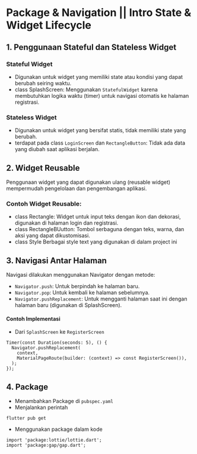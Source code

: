 # Package & Navigation || Intro State & Widget Lifecycle

## 1. Penggunaan Stateful dan Stateless Widget
### Stateful Widget
- Digunakan untuk widget yang memiliki state atau kondisi yang dapat berubah seiring waktu.
- class SplashScreen: Menggunakan `StatefulWidget` karena membutuhkan logika waktu (timer) untuk navigasi otomatis ke halaman registrasi.
### Stateless Widget
- Digunakan untuk widget yang bersifat statis, tidak memiliki state yang berubah.
- terdapat pada class `LoginScreen` dan `RectangleButton`: Tidak ada data yang diubah saat aplikasi berjalan.
## 2. Widget Reusable
Penggunaan widget yang dapat digunakan ulang (reusable widget) mempermudah pengelolaan dan pengembangan aplikasi.
### Contoh Widget Reusable:
- class Rectangle:
  Widget untuk input teks dengan ikon dan dekorasi, digunakan di halaman login dan registrasi.
- class RectangleBUutton:
  Tombol serbaguna dengan teks, warna, dan aksi yang dapat dikustomisasi.
- class Style
  Berbagai style text yang digunakan di dalam project ini
## 3. Navigasi Antar Halaman
Navigasi dilakukan menggunakan Navigator dengan metode:
- `Navigator.push`: Untuk berpindah ke halaman baru.
- `Navigator.pop`: Untuk kembali ke halaman sebelumnya.
- `Navigator.pushReplacement`: Untuk mengganti halaman saat ini dengan halaman baru (digunakan di SplashScreen).
#### Contoh Implementasi
- Dari `SplashScreen` ke `RegisterScreen`
```
Timer(const Duration(seconds: 5), () {  
  Navigator.pushReplacement(  
    context,  
    MaterialPageRoute(builder: (context) => const RegisterScreen()),  
  );  
});  
```
## 4. Package 
- Menambahkan Package di `pubspec.yaml`
- Menjalankan perintah
```
flutter pub get
```
- Menggunakan package dalam kode
```
import 'package:lottie/lottie.dart';
import 'package:gap/gap.dart';
```
